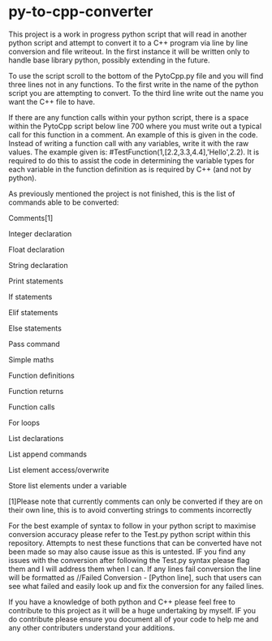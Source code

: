 # py-to-cpp-converter
This project is a work in progress python script that will read in another python script and attempt to convert it to a C++ program via line by line conversion and file writeout. In the first instance it will be written only to handle base library python, possibly extending in the future.


To use the script scroll to the bottom of the PytoCpp.py file and you will find three lines not in any functions. To the first write in the name of the python script you are attempting to convert. To the third line write out the name you want the C++ file to have.

If there are any function calls within your python script, there is a space within the PytoCpp script below line 700 where you must write out a typical call for this function in a comment. An example of this is given in the code. Instead of writing a function call with any variables, write it with the raw values. The example given is: #TestFunction(1,[2.2,3.3,4.4],'Hello',2.2). It is required to do this to assist the code in determining the variable types for each variable in the function definition as is required by C++ (and not by python).

As previously mentioned the project is not finished, this is the list of commands able to be converted:

Comments[1]

Integer declaration

Float declaration

String declaration

Print statements

If statements

Elif statements

Else statements

Pass command

Simple maths

Function definitions

Function returns

Function calls

For loops

List declarations

List append commands

List element access/overwrite

Store list elements under a variable

[1]Please note that currently comments can only be converted if they are on their own line, this is to avoid converting strings to comments incorrectly

For the best example of syntax to follow in your python script to maximise conversion accuracy please refer to the Test.py python script within this repository. Attempts to nest these functions that can be converted have not been made so may also cause issue as this is untested. IF you find any issues with the conversion after following the Test.py syntax please flag them and I will address them when I can. If any lines fail conversion the line will be formatted as //Failed Conversion - [Python line], such that users can see what failed and easily look up and fix the conversion for any failed lines.

If you have a knowledge of both python and C++ please feel free to contribute to this project as it will be a huge undertaking by myself. IF you do contribute please ensure you document all of your code to help me and any other contributers understand your additions.
